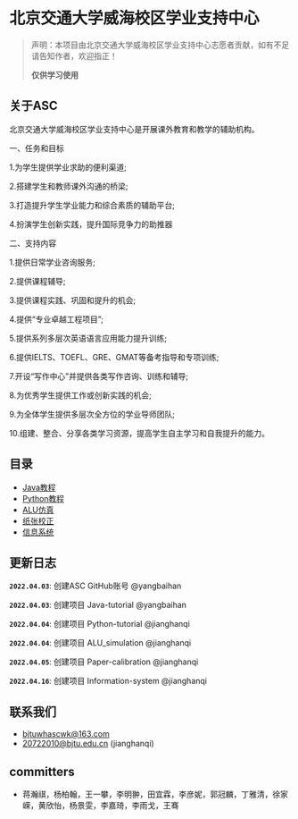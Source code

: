 # 北京交通大学威海校区学业支持中心

>声明：本项目由北京交通大学威海校区学业支持中心志愿者贡献，如有不足请告知作者，欢迎指正！
>
>**仅供学习使用**
> 
>
## 关于ASC

北京交通大学威海校区学业支持中心是开展课外教育和教学的辅助机构。

一、任务和目标

1.为学生提供学业求助的便利渠道;

2.搭建学生和教师课外沟通的桥梁;

3.打造提升学生学业能力和综合素质的辅助平台;

4.扮演学生创新实践，提升国际竞争力的助推器

二、支持内容

1.提供日常学业咨询服务;

2.提供课程辅导;

3.提供课程实践、巩固和提升的机会;

4.提供“专业卓越工程项目”;

5.提供系列多层次英语语言应用能力提升训练;

6.提供IELTS、TOEFL、GRE、GMAT等备考指导和专项训练;

7.开设“写作中心”并提供各类写作咨询、训练和辅导;

8.为优秀学生提供工作或创新实践的机会;

9.为全体学生提供多层次全方位的学业导师团队;

10.组建、整合、分享各类学习资源，提高学生自主学习和自我提升的能力。

## 目录

* [Java教程](https://github.com/BJTU-ASC/Java-tutorial)
* [Python教程](https://github.com/BJTU-ASC/Python-tutorial)
* [ALU仿真](https://github.com/BJTU-ASC/ALU_Simulation)
* [纸张校正](https://github.com/BJTU-ASC/Paper-calibration)
* [信息系统](https://github.com/BJTU-ASC/Information-system)

## 更新日志

**`2022.04.03`**: 创建ASC GitHub账号 @yangbaihan

**`2022.04.03`**: 创建项目 Java-tutorial @yangbaihan

**`2022.04.04`**: 创建项目 Python-tutorial @jianghanqi

**`2022.04.04`**: 创建项目 ALU_simulation @jianghanqi

**`2022.04.05`**: 创建项目 Paper-calibration @jianghanqi

**`2022.04.16`**: 创建项目 Information-system @jianghanqi


## 联系我们

* bjtuwhascwk@163.com
* 20722010@bjtu.edu.cn (jianghanqi)

## committers

* 蒋瀚祺，杨柏翰，王一攀，李明翀，田宜霖，李彦妮，郭冠麟，丁雅清，徐家嵘，黄欣怡，杨景雯，李嘉琦，李雨戈，王骞




